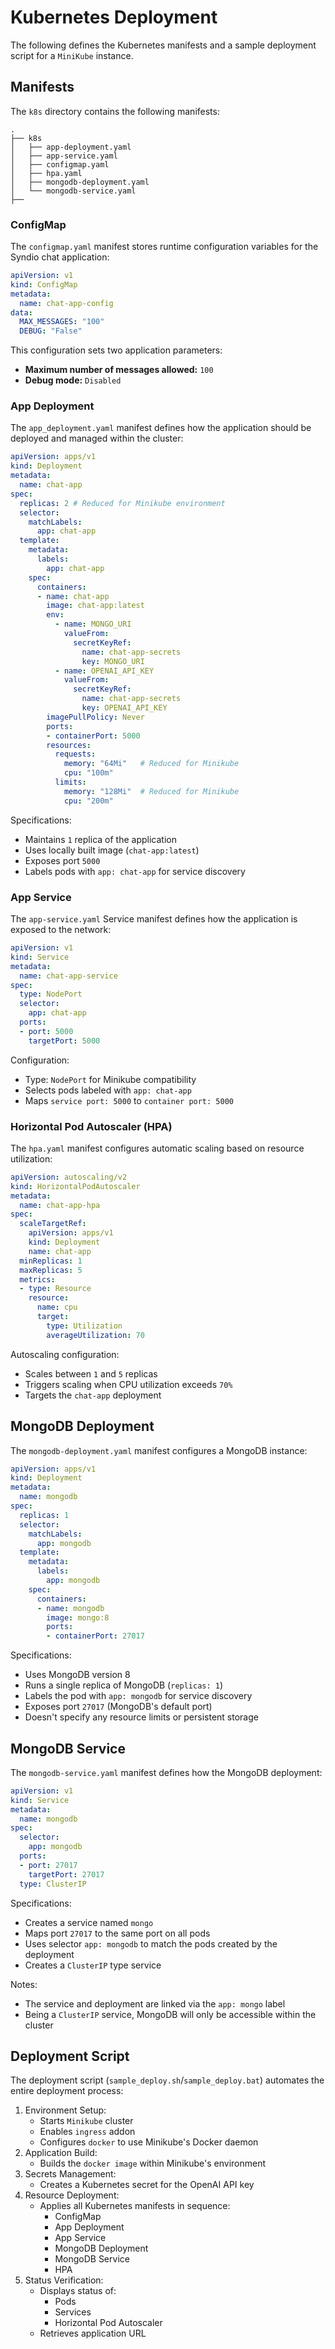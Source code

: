 # Kubernetes Deployment

The following defines the Kubernetes manifests and a sample deployment script for a `MiniKube` instance.

## Manifests
The `k8s` directory contains the following manifests:
```
.
├── k8s
│   ├── app-deployment.yaml
│   ├── app-service.yaml
│   ├── configmap.yaml
│   ├── hpa.yaml
│   ├── mongodb-deployment.yaml
│   └── mongodb-service.yaml 
├── 
```

### ConfigMap
The `configmap.yaml` manifest stores runtime configuration variables for the Syndio chat application:

```yaml
apiVersion: v1
kind: ConfigMap
metadata:
  name: chat-app-config
data:
  MAX_MESSAGES: "100"
  DEBUG: "False"
```

This configuration sets two application parameters:
- **Maximum number of messages allowed:** `100`
- **Debug mode:** `Disabled`

### App Deployment
The `app_deployment.yaml` manifest defines how the application should be deployed and managed within the cluster:

```yaml
apiVersion: apps/v1
kind: Deployment
metadata:
  name: chat-app
spec:
  replicas: 2 # Reduced for Minikube environment
  selector:
    matchLabels:
      app: chat-app
  template:
    metadata:
      labels:
        app: chat-app
    spec:
      containers:
      - name: chat-app
        image: chat-app:latest
        env:
          - name: MONGO_URI
            valueFrom:
              secretKeyRef:
                name: chat-app-secrets
                key: MONGO_URI
          - name: OPENAI_API_KEY
            valueFrom:
              secretKeyRef:
                name: chat-app-secrets
                key: OPENAI_API_KEY
        imagePullPolicy: Never
        ports:
        - containerPort: 5000
        resources:
          requests:
            memory: "64Mi"   # Reduced for Minikube
            cpu: "100m"
          limits:
            memory: "128Mi"  # Reduced for Minikube
            cpu: "200m"
```

Specifications:
- Maintains `1` replica of the application
- Uses locally built image (`chat-app:latest`)
- Exposes port `5000`
- Labels pods with `app: chat-app` for service discovery

### App Service
The `app-service.yaml` Service manifest defines how the application is exposed to the network:

```yaml
apiVersion: v1
kind: Service
metadata:
  name: chat-app-service
spec:
  type: NodePort
  selector:
    app: chat-app
  ports:
  - port: 5000
    targetPort: 5000
```

Configuration:
- Type: `NodePort` for Minikube compatibility
- Selects pods labeled with `app: chat-app`
- Maps `service port: 5000` to `container port: 5000`


### Horizontal Pod Autoscaler (HPA)
The `hpa.yaml` manifest configures automatic scaling based on resource utilization:

```yaml
apiVersion: autoscaling/v2
kind: HorizontalPodAutoscaler
metadata:
  name: chat-app-hpa
spec:
  scaleTargetRef:
    apiVersion: apps/v1
    kind: Deployment
    name: chat-app
  minReplicas: 1
  maxReplicas: 5
  metrics:
  - type: Resource
    resource:
      name: cpu
      target:
        type: Utilization
        averageUtilization: 70
```

Autoscaling configuration:
- Scales between `1` and `5` replicas
- Triggers scaling when CPU utilization exceeds `70%`
- Targets the `chat-app` deployment

## MongoDB Deployment
The `mongodb-deployment.yaml` manifest configures a MongoDB instance:

```yaml
apiVersion: apps/v1
kind: Deployment
metadata:
  name: mongodb
spec:
  replicas: 1
  selector:
    matchLabels:
      app: mongodb
  template:
    metadata:
      labels:
        app: mongodb
    spec:
      containers:
      - name: mongodb
        image: mongo:8
        ports:
        - containerPort: 27017
```

Specifications:
- Uses MongoDB version 8
- Runs a single replica of MongoDB (`replicas: 1`)
- Labels the pod with `app: mongodb` for service discovery
- Exposes port `27017` (MongoDB's default port)
- Doesn't specify any resource limits or persistent storage

## MongoDB Service 
The `mongodb-service.yaml` manifest defines how the MongoDB deployment:

```yaml
apiVersion: v1
kind: Service
metadata:
  name: mongodb
spec:
  selector:
    app: mongodb
  ports:
  - port: 27017
    targetPort: 27017
  type: ClusterIP
```

Specifications: 
- Creates a service named `mongo`
- Maps port `27017` to the same port on all pods
- Uses selector `app: mongodb` to match the pods created by the deployment
- Creates a `ClusterIP` type service

Notes:
- The service and deployment are linked via the `app: mongo` label
- Being a `ClusterIP` service, MongoDB will only be accessible within the cluster

## Deployment Script

The deployment script (`sample_deploy.sh`/`sample_deploy.bat`) automates the entire deployment process:

1. Environment Setup:
   - Starts `Minikube` cluster
   - Enables `ingress` addon
   - Configures `docker` to use Minikube's Docker daemon
2. Application Build:
   - Builds the `docker image` within Minikube's environment
3. Secrets Management:
   - Creates a Kubernetes secret for the OpenAI API key
4. Resource Deployment:
   - Applies all Kubernetes manifests in sequence:
     - ConfigMap
     - App Deployment
     - App Service
     - MongoDB Deployment
     - MongoDB Service
     - HPA
5. Status Verification:
   - Displays status of:
     - Pods
     - Services
     - Horizontal Pod Autoscaler
   - Retrieves application URL
